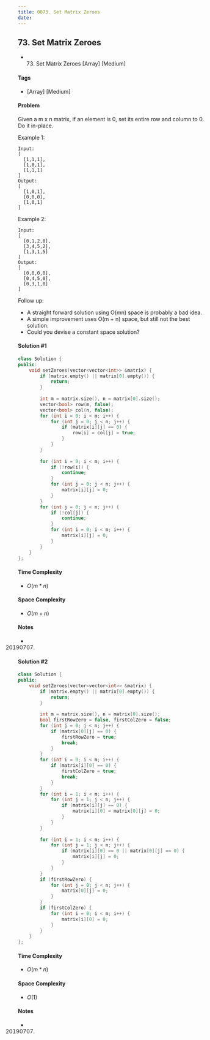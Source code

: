```yaml
---
title: 0073. Set Matrix Zeroes
date: 
---
```


## 73. Set Matrix Zeroes
- 73. Set Matrix Zeroes [Array] [Medium]

#### Tags
- [Array] [Medium]

#### Problem
Given a m x n matrix, if an element is 0, set its entire row and column to 0. Do it in-place.

Example 1:

    Input: 
    [
      [1,1,1],
      [1,0,1],
      [1,1,1]
    ]
    Output: 
    [
      [1,0,1],
      [0,0,0],
      [1,0,1]
    ]

Example 2:

    Input: 
    [
      [0,1,2,0],
      [3,4,5,2],
      [1,3,1,5]
    ]
    Output: 
    [
      [0,0,0,0],
      [0,4,5,0],
      [0,3,1,0]
    ]

Follow up:

- A straight forward solution using O(mn) space is probably a bad idea.
- A simple improvement uses O(m + n) space, but still not the best solution.
- Could you devise a constant space solution?

#### Solution #1
``` C++
class Solution {
public:
    void setZeroes(vector<vector<int>> &matrix) {
        if (matrix.empty() || matrix[0].empty()) {
            return;
        }
        
        int m = matrix.size(), n = matrix[0].size();
        vector<bool> row(m, false);
        vector<bool> col(n, false);
        for (int i = 0; i < m; i++) {
            for (int j = 0; j < n; j++) {
                if (matrix[i][j] == 0) {
                    row[i] = col[j] = true;
                }
            }
        }
        
        for (int i = 0; i < m; i++) {
            if (!row[i]) {
                continue;
            }
            for (int j = 0; j < n; j++) {
                matrix[i][j] = 0;
            }
        }
        for (int j = 0; j < n; j++) {
            if (!col[j]) {
                continue;
            }
            for (int i = 0; i < m; i++) {
                matrix[i][j] = 0;
            }
        }
    }
};
```

#### Time Complexity
- $O(m*n)$

#### Space Complexity
- $O(m+n)$

#### Notes
- 20190707.

#### Solution #2
``` C++
class Solution {
public:
    void setZeroes(vector<vector<int>> &matrix) {
        if (matrix.empty() || matrix[0].empty()) {
            return;
        }
        
        int m = matrix.size(), n = matrix[0].size();
        bool firstRowZero = false, firstColZero = false;
        for (int j = 0; j < n; j++) {
            if (matrix[0][j] == 0) {
                firstRowZero = true;
                break;
            }
        }
        for (int i = 0; i < m; i++) {
            if (matrix[i][0] == 0) {
                firstColZero = true;
                break;
            }
        }
        for (int i = 1; i < m; i++) {
            for (int j = 1; j < n; j++) {
                if (matrix[i][j] == 0) {
                    matrix[i][0] = matrix[0][j] = 0;
                }
            }
        }
        
        for (int i = 1; i < m; i++) {
            for (int j = 1; j < n; j++) {
                if (matrix[i][0] == 0 || matrix[0][j] == 0) {
                    matrix[i][j] = 0;
                }
            }
        }
        if (firstRowZero) { 
            for (int j = 0; j < n; j++) {
                matrix[0][j] = 0;
            }
        }
        if (firstColZero) {
            for (int i = 0; i < m; i++) {
                matrix[i][0] = 0;
            }
        }
    }
};
```

#### Time Complexity
- $O(m*n)$

#### Space Complexity
- $O(1)$

#### Notes
- 20190707.

